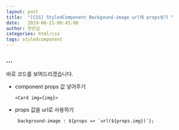 ```yaml
---
layout: post
title:  "[CSS] StyledComponent Backgound-image url에 props넣기 "
date:   2019-06-21-00:45:00
author: 한만섭
categories: html/css
tags: styledcomponent
---
```


### ...
  바로 코드를 보여드리겠습니다. 
  * component props 값 넣어주기 
    ```
    <Card img={img}>
    ```
    
  * props 값을 url로 사용하기 
    ```
     background-image : ${props => `url(${props.img})`};
    ```
